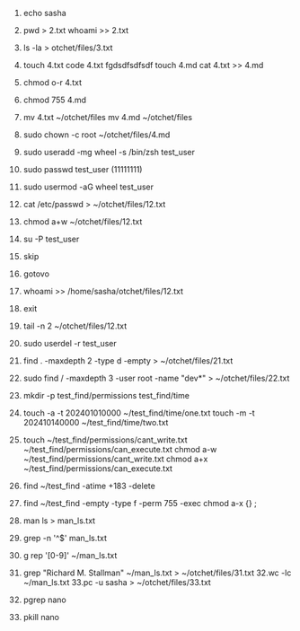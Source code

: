 1. echo sasha
2. pwd > 2.txt 
whoami >> 2.txt
3. ls -la > otchet/files/3.txt
4. touch 4.txt 
code 4.txt
fgdsdfsdfsdf
touch 4.md
cat 4.txt >> 4.md
5. chmod o-r 4.txt
6. chmod 755 4.md
7. mv 4.txt ~/otchet/files 
mv 4.md ~/otchet/files 
8. sudo chown -c root ~/otchet/files/4.md
9. sudo useradd  -mg wheel -s /bin/zsh test_user
10. sudo passwd test_user (11111111)
11. sudo usermod -aG wheel test_user
12. cat /etc/passwd > ~/otchet/files/12.txt
13. chmod a+w ~/otchet/files/12.txt
14. su -P test_user
15. skip
16. gotovo
15. whoami >> /home/sasha/otchet/files/12.txt
18. exit 
19. tail -n 2  ~/otchet/files/12.txt
20. sudo userdel -r test_user
21. find . -maxdepth 2 -type d -empty > ~/otchet/files/21.txt 
22. sudo find / -maxdepth 3 -user root -name "dev*" >  ~/otchet/files/22.txt
23. mkdir -p test_find/permissions test_find/time
24. touch -a -t 202401010000 ~/test_find/time/one.txt
touch -m -t 202410140000 ~/test_find/time/two.txt
 
25. touch ~/test_find/permissions/cant_write.txt ~/test_find/permissions/can_execute.txt
chmod a-w ~/test_find/permissions/cant_write.txt 
chmod a+x ~/test_find/permissions/can_execute.txt 
26. find ~/test_find -atime +183 -delete 
27. find ~/test_find -empty -type f -perm 755 -exec chmod a-x {} \;
28. man ls > man_ls.txt
29. grep -n '^$' man_ls.txt
30. g
rep '[0-9]' ~/man_ls.txt
31. grep "Richard M. Stallman" ~/man_ls.txt > ~/otchet/files/31.txt
32.wc -lc ~/man_ls.txt 
33.pc -u sasha > ~/otchet/files/33.txt
34. pgrep nano
35. pkill nano
